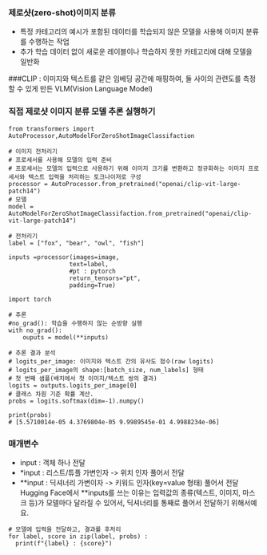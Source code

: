 ### 제로샷(zero-shot)이미지 분류
- 특정 카테고리의 예시가 포함된 데이터를 학습되지 않은 모델을 사용해 이미지 분류를 수행하는 작업
- 추가 학습 데이터 없이 새로운 레이블이나 학습하지 못한 카테고리에 대해 모델을 일반화

###CLIP : 이미지와 텍스트를 같은 임베딩 공간에 매핑하여, 둘 사이의 관련도를 측정할 수 있게 만든 VLM(Vision Language Model)

### 직접 제로샷 이미지 분류 모델 추론 실행하기
```
from transformers import AutoProcessor,AutoModelForZeroShotImageClassifaction

# 이미지 전처리기
# 프로세서를 사용해 모델의 입력 준비
# 프로세서는 모델의 입력으로 사용하기 위해 이미지 크기를 변환하고 정규화하는 이미지 프로세서와 텍스트 입력을 처리하는 토크나이저로 구성
processor = AutoProcessor.from_pretrained("openai/clip-vit-large-patch14")
# 모델
model = AutoModelForZeroShotImageClassifaction.from_pretrained("openai/clip-vit-large-patch14")
```

```
# 전처리기
label = ["fox", "bear", "owl", "fish"]

inputs =processor(images=image,
                 text=label,
                 #pt : pytorch
                 return_tensors="pt",
                 padding=True)
```
```
import torch

# 추론
#no_grad(): 학습을 수행하지 않는 순방향 실행
with no_grad():
    ouputs = model(**inputs)

# 추론 결과 분석
# logits_per_image: 이미지와 텍스트 간의 유사도 점수(raw logits)
# logits_per_image의 shape:[batch_size, num_labels] 형태
# 첫 번째 샘플(배치에서 첫 이미지/텍스트 쌍의 결과)
logits = outputs.logits_per_image[0]
# 클래스 차원 기준 확률 계산.
probs = logits.softmax(dim=-1).numpy()

print(probs)
# [5.5710014e-05 4.3769804e-05 9.9989545e-01 4.9988234e-06]
```

### 매개변수
- input : 객체 하나 전달
- *input : 리스트/튜플 가변인자 -> 위치 인자 풀어서 전달
- **input : 딕셔너리 가변이자 -> 키워드 인자(key=value 형태) 풀어서 전달
Hugging Face에서 **inputs를 쓰는 이유는 입력값의 종류(텍스트, 이미지, 마스크 등)가 모델마다 달라질 수 있어서, 딕셔너리를 통째로 풀어서 전달하기 위해서예요.


```
# 모델에 입력을 전달하고, 결과를 후처리
for label, score in zip(label, probs) :
  print(f"{label} : {score}")
```